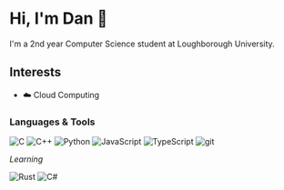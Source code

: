 # Hi, I'm Dan 👋

I'm a 2nd year Computer Science student at Loughborough University.

## Interests
- ☁️ Cloud Computing

### Languages & Tools

![C](https://img.shields.io/badge/C-A9BACD?style=flat&logo=C&labelColor=111)
![C++](https://img.shields.io/badge/C++-5C8DBC?style=flat&logo=C%2b%2b&labelColor=111&logoColor=5c8dbc)
![Python](https://img.shields.io/badge/Python-3476A9?style=flat&logo=Python&labelColor=111)
![JavaScript](https://img.shields.io/badge/JavaScript-F8D43C?style=flat&logo=JavaScript&labelColor=111)
![TypeScript](https://img.shields.io/badge/TypeScript-3075C1?style=flat&logo=TypeScript&labelColor=111)
![git](https://img.shields.io/badge/Git-F05030?style=flat&logo=git&labelColor=111)

*Learning*

![Rust](https://img.shields.io/badge/Rust-E43717?style=flat&logo=rust&labelColor=111&logoColor=E43717)
![C#](https://img.shields.io/badge/C%23-7b83e8?style=flat&logo=c-sharp&labelColor=111&logoColor=7b83e8)
